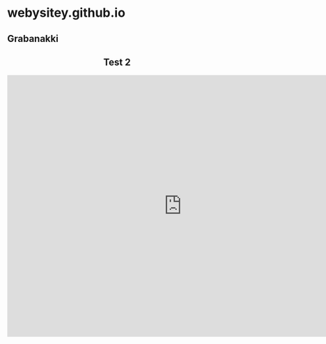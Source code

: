 # webysitey.github.io

## Grabanakki
<center>
<script type="text/javascript" src="https://ajax.googleapis.com/ajax/libs/jquery/1.6.0/jquery.min.js"></script>
<script type="text/javascript">
$(function(){
    $('#button').click(function(){ 
        if(!$('#iframe').length) {
                $('#iframeHolder').html('<iframe frameborder="0" allowfullscreen="true" scrolling="no" src="https://v6p9d9t4.ssl.hwcdn.net/html/4768274/index.html" width="800" height="600" allowtransparency="true"></iframe>');
        }
    });   
});
</script>

## Test 2

<div id="myDIV">
<iframe frameborder="0" allowfullscreen="true" scrolling="no" src="https://v6p9d9t4.ssl.hwcdn.net/html/4768274/index.html" width="800" height="600" allowtransparency="true"></iframe>
</div>
<script>
function myFunction() {
  var x = document.getElementById("myDIV");
  if (x.style.display === "none") {
    x.style.display = "block";
  } else {
    x.style.display = "none";
  }
}
</script>
